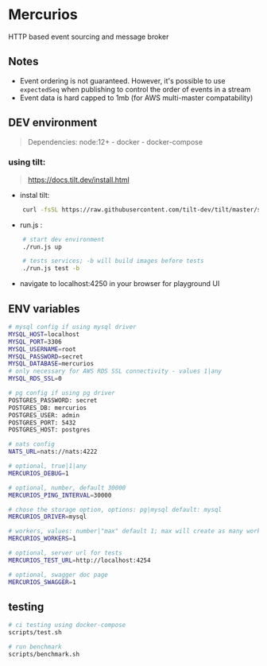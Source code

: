 # Mercurios

HTTP based event sourcing and message broker

## Notes

-   Event ordering is not guaranteed. However, it's possible to use `expectedSeq` when publishing to control the order of events in a stream
-   Event data is hard capped to 1mb (for AWS multi-master compatability)

## DEV environment

> Dependencies: node:12+ - docker - docker-compose

### using tilt:

> https://docs.tilt.dev/install.html

-   instal tilt:

```sh
    curl -fsSL https://raw.githubusercontent.com/tilt-dev/tilt/master/scripts/install.sh | bash
```

-   run.js :

```sh
    # start dev environment
    ./run.js up

    # tests services; -b will build images before tests
    ./run.js test -b
```

-   navigate to localhost:4250 in your browser for playground UI

## ENV variables

```sh
# mysql config if using mysql driver
MYSQL_HOST=localhost
MYSQL_PORT=3306
MYSQL_USERNAME=root
MYSQL_PASSWORD=secret
MYSQL_DATABASE=mercurios
# only necessary for AWS RDS SSL connectivity - values 1|any
MYSQL_RDS_SSL=0

# pg config if using pg driver
POSTGRES_PASSWORD: secret
POSTGRES_DB: mercurios
POSTGRES_USER: admin
POSTGRES_PORT: 5432
POSTGRES_HOST: postgres

# nats config
NATS_URL=nats://nats:4222

# optional, true|1|any
MERCURIOS_DEBUG=1

# optional, number, default 30000
MERCURIOS_PING_INTERVAL=30000

# chose the storage option, options: pg|mysql default: mysql
MERCURIOS_DRIVER=mysql

# workers, values: number|"max" default 1; max will create as many workers as the cpu cores
MERCURIOS_WORKERS=1

# optional, server url for tests
MERCURIOS_TEST_URL=http://localhost:4254

# optional, swagger doc page
MERCURIOS_SWAGGER=1
```

## testing

```sh
# ci testing using docker-compose
scripts/test.sh

# run benchmark
scripts/benchmark.sh
```
